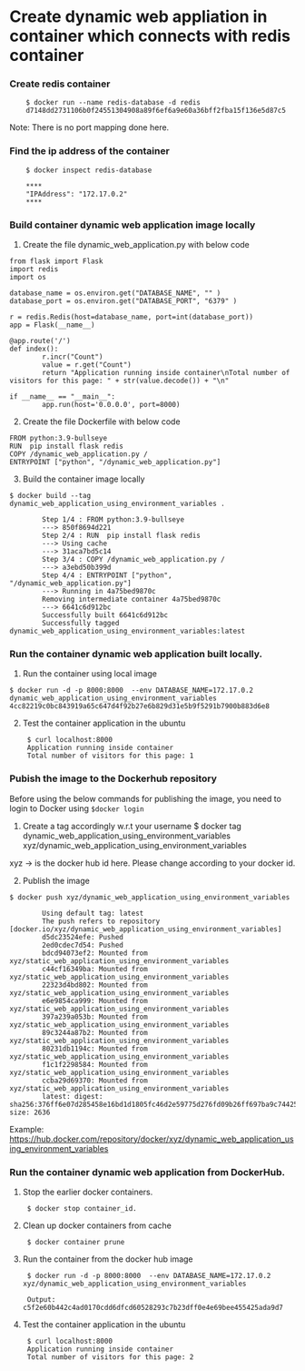 # Create dynamic web appliation in container which connects with redis container

### Create redis container

        $ docker run --name redis-database -d redis
        d7148dd2731106b0f24551304908a89f6ef6a9e60a36bff2fba15f136e5d87c5

Note: There is no port mapping done here.

### Find the ip address of the container

        $ docker inspect redis-database

        ****
        "IPAddress": "172.17.0.2"
        ****

### Build container dynamic web application image locally

1. Create the file dynamic_web_application.py with below code
```
from flask import Flask
import redis
import os

database_name = os.environ.get("DATABASE_NAME", "" )
database_port = os.environ.get("DATABASE_PORT", "6379" )

r = redis.Redis(host=database_name, port=int(database_port))
app = Flask(__name__)

@app.route('/')
def index():
        r.incr("Count")
        value = r.get("Count")
        return "Application running inside container\nTotal number of visitors for this page: " + str(value.decode()) + "\n"

if __name__ == "__main__":
        app.run(host='0.0.0.0', port=8000)
```

2. Create the file Dockerfile with below code
```
FROM python:3.9-bullseye
RUN  pip install flask redis
COPY /dynamic_web_application.py /
ENTRYPOINT ["python", "/dynamic_web_application.py"]
```

3. Build the container image locally
```
$ docker build --tag dynamic_web_application_using_environment_variables .

        Step 1/4 : FROM python:3.9-bullseye
        ---> 850f8694d221
        Step 2/4 : RUN  pip install flask redis
        ---> Using cache
        ---> 31aca7bd5c14
        Step 3/4 : COPY /dynamic_web_application.py /
        ---> a3ebd50b399d
        Step 4/4 : ENTRYPOINT ["python", "/dynamic_web_application.py"]
        ---> Running in 4a75bed9870c
        Removing intermediate container 4a75bed9870c
        ---> 6641c6d912bc
        Successfully built 6641c6d912bc
        Successfully tagged dynamic_web_application_using_environment_variables:latest
```
### Run the container dynamic web application built locally.

1. Run the container using local image
```
$ docker run -d -p 8000:8000  --env DATABASE_NAME=172.17.0.2 dynamic_web_application_using_environment_variables 
4cc82219c0bc843919a65c647d4f92b27e6b829d31e5b9f5291b7900b883d6e8
```
2. Test the container application in the ubuntu

        $ curl localhost:8000
        Application running inside container
        Total number of visitors for this page: 1

### Pubish the image to the Dockerhub repository
Before using the below commands for publishing the image, you need to login to Docker using ```$docker login```
    
1. Create a tag accordingly w.r.t your username 
        $ docker tag dynamic_web_application_using_environment_variables xyz/dynamic_web_application_using_environment_variables

xyz -> is the docker hub id here. Please change according to your docker id.

2. Publish the image 
```
$ docker push xyz/dynamic_web_application_using_environment_variables

        Using default tag: latest
        The push refers to repository [docker.io/xyz/dynamic_web_application_using_environment_variables]
        d5dc23524efe: Pushed
        2ed0cdec7d54: Pushed
        bdcd94073ef2: Mounted from xyz/static_web_application_using_environment_variables
        c44cf16349ba: Mounted from xyz/static_web_application_using_environment_variables
        22323d4bd802: Mounted from xyz/static_web_application_using_environment_variables
        e6e9854ca999: Mounted from xyz/static_web_application_using_environment_variables
        397a239a053b: Mounted from xyz/static_web_application_using_environment_variables
        89c3244a87b2: Mounted from xyz/static_web_application_using_environment_variables
        80231db1194c: Mounted from xyz/static_web_application_using_environment_variables
        f1c1f2298584: Mounted from xyz/static_web_application_using_environment_variables
        ccba29d69370: Mounted from xyz/static_web_application_using_environment_variables
        latest: digest: sha256:376ff6e07d285458e16bd1d1805fc46d2e59775d276fd09b26ff697ba9c74425 size: 2636
```
Example: https://hub.docker.com/repository/docker/xyz/dynamic_web_application_using_environment_variables

###  Run the container dynamic web application from DockerHub.

1. Stop the earlier docker containers.

        $ docker stop container_id.

2. Clean up docker containers from cache

        $ docker container prune

3. Run the container from the docker hub image

        $ docker run -d -p 8000:8000  --env DATABASE_NAME=172.17.0.2 xyz/dynamic_web_application_using_environment_variables 

        Output: c5f2e60b442c4ad0170cdd6dfcd60528293c7b23dff0e4e69bee455425ada9d7

4. Test the container application in the ubuntu

        $ curl localhost:8000
        Application running inside container
        Total number of visitors for this page: 2

